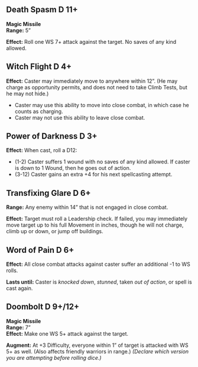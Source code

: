 ## Death Spasm D 11+
**Magic Missile**  
**Range:** 5”  

**Effect:** Roll one WS 7+ attack against the target. No saves of any kind allowed.
## Witch Flight D 4+
**Effect:** Caster may immediately move to anywhere within 12”. (He may charge as opportunity permits, and does not need to take Climb Tests, but he may not hide.)
- Caster may use this ability to move into close combat, in which case he counts as charging.
- Caster may not use this ability to leave close combat.
## Power of Darkness D 3+ 
**Effect:** When cast, roll a D12:
- (1-2) Caster suffers 1 wound with no saves of any kind allowed. If caster is down to 1 Wound, then he goes out of action.
- (3-12) Caster gains an extra +4 for his next spellcasting attempt.
## Transfixing Glare D 6+
**Range:** Any enemy within 14” that is not engaged in close combat.

**Effect:** Target must roll a Leadership check. If failed, you may immediately move target up to his full Movement in inches, though he will not charge, climb up or down, or jump off buildings.
## Word of Pain D 6+
**Effect:** All close combat attacks against caster suffer an additional -1 to WS rolls.  

**Lasts until:** Caster is _knocked down_, _stunned_, taken _out of action_, or spell is cast again.
## Doombolt D 9+/12+
**Magic Missile**  
**Range:** 7”  
**Effect:** Make one WS 5+ attack against the target.

**Augment:** At +3 Difficulty, everyone within 1” of target is attacked with WS 5+ as well. (Also affects friendly warriors in range.) _(Declare which version you are attempting before rolling dice.)_
